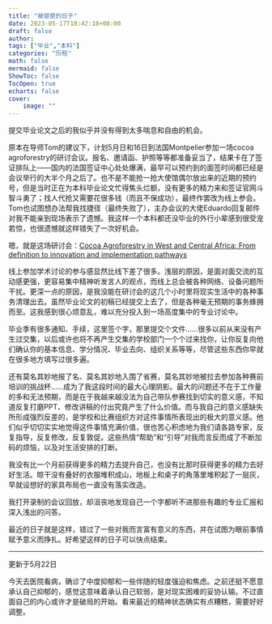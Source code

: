 ```yaml
---
title: "被驱使的日子"
date: 2023-05-17T18:42:18+08:00
draft: false
author:
tags: ["毕业","本科"]
categories: "历程"
math: false
mermaid: false
ShowToc: false
TocOpen: true
echarts: false
cover:
    image: ""
---
```


提交毕业论文之后的我似乎并没有得到太多喘息和自由的机会。<!--more-->

原本在导师Tom的建议下，计划5月日和16日到法国Montpelier参加一场cocoa agroforestry的研讨会议。报名、邀请函、护照等等都准备妥当了，结果卡在了签证排队上——国内的法国签证中心处处爆满，最早可以预约到的面签时间都已经是会议举行的大半个月之后了。也不是不能抢一抢大使馆偶尔放出来的近期的预约号，但是当时正在为本科毕业论文忙得焦头烂额，没有更多的精力来和签证官网斗智斗勇了；找人代抢又需要花很多钱（而且不保成功），最终作罢改为线上参会。Tom也试图想办法帮我找捷径（最终失败了），主办会议的大佬Eduardo回复邮件对我不能亲到现场表示了遗憾。我这样一个本科都还没毕业的外行小辈感到很受宠若惊，也很遗憾就这样错失了一次好机会。

嗯，就是这场研讨会：[Cocoa Agroforestry in West and Central Africa: From definition to innovation and implementation pathways](https://makit.edu.umontpellier.fr/en/agenda/cocoa-agroforestry-in-west-and-central-africa-from-definition-to-innovation-and-implementation-pathways-2/)

线上参加学术讨论的参与感显然比线下差了很多。浅层的原因，是面对面交流的互动感更强，更容易集中精神听发言人的观点，而线上总会被各种网络、设备问题所干扰。更深一点的原因，是我没能在研讨会的这几个小时里将现实生活中的各种事务清理出去。虽然毕业论文的初稿已经提交上去了，但是各种毫无预期的事务蜂拥而至。这我感到很心烦意乱，难以充分投入到一场高度集中的专业讨论中。

毕业季有很多通知、手续，这里签个字，那里提交个文件……很多以前从来没有产生过交集，以后或许也将不再产生交集的学校部门一个个过来找你，让你反复向他们确认你的基本信息、学分情况、毕业去向、组织关系等等，尽管这些东西你早就在很多地方填写过很多遍。

还有莫名其妙地报了名、莫名其妙地入围了省赛，莫名其妙地被拉去参加各种赛前培训的挑战杯……成为了我这段时间的最大心理阴影。最大的问题还不在于工作量的多和无法预期，而是在于我越来越没法为自己带队参赛找到切实的意义感，不知道反复打磨PPT、修改讲稿的付出究竟产生了什么价值。而与我自己的意义感缺失所形成强烈反差的，是学校和比赛组织方对这件事情所表现出的极大的意义感。他们似乎切切实实地觉得这件事情充满价值，很也苦心积虑地为我们请各路专家，反复指导，反复修改，反复敦促。这些热情“帮助”和“引导”对我而言反而成了不断加码的烦恼，以及对生活安排的打断。

我没有比一个月前获得更多的精力去提升自己，也没有比那时获得更多的精力去好好生活。晾干没有叠好的衣服堆积成山，地板上和桌子的角落里堆积起了一层灰，早就设想好的家具布局也一直没有落实改造。

我打开录制的会议回放，却沮丧地发现自己一个字都听不进那些有趣的专业汇报和深入浅出的问答。

最近的日子就是这样，错过了一些对我而言富有意义的东西，并在试图为眼前事情赋予意义而挣扎。好希望这样的日子可以快点结束。



---



更新于5月22日

今天去医院看病，确诊了中度抑郁和一些伴随的轻度强迫和焦虑。之前还挺不愿意承认自己抑郁的，感觉这意味着承认自己软弱，是对现实困难的妥协认输。不过直面自己的内心或许才是破局的开始。看来最近的精神状态确实有点糟糕，需要好好调整。
